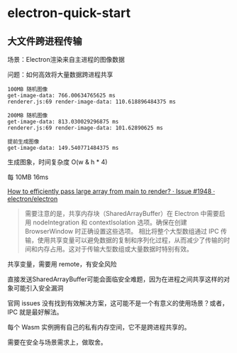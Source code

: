 # electron-quick-start

## 大文件跨进程传输

场景：Electron渲染来自主进程的图像数据

问题：如何高效将大量数据跨进程共享

```
100MB 随机图像
get-image-data: 766.00634765625 ms
renderer.js:69 render-image-data: 110.618896484375 ms

200MB 随机图像
get-image-data: 813.030029296875 ms
renderer.js:69 render-image-data: 101.62890625 ms

提前生成图像
get-image-data: 149.540771484375 ms
```

生成图象，时间复杂度 O(w & h * 4)

每 10MB 16ms

[How to efficiently pass large array from main to render? · Issue #1948 · electron/electron](https://github.com/electron/electron/issues/1948#issuecomment-864191345)

> 需要注意的是，共享内存块（SharedArrayBuffer）在 Electron 中需要启用 nodeIntegration 和 contextIsolation 选项。确保在创建 BrowserWindow 时正确设置这些选项。
> 相比将整个大型数组通过 IPC 传输，使用共享变量可以避免数据的复制和序列化过程，从而减少了传输的时间和内存占用。这对于传输大型数组或大量数据时特别有效。

共享变量，需要用 remote，有安全风险

直接发送SharedArrayBuffer可能会面临安全难题，因为在进程之间共享这样的对象可能引入安全漏洞

官网 issues 没有找到有效解决方案，这可能不是一个有意义的使用场景？或者，IPC 就是最好解法。

每个 Wasm 实例拥有自己的私有内存空间，它不是跨进程共享的。

需要在安全与场景需求上，做取舍。